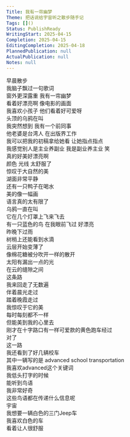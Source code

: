 ```yaml
---
Title: 我有一帘幽梦
Theme: 把话说给宇宙听之散步随手记
Tags: []()
Status: PublishReady
WritingStart: 2025-04-15
Completion: 2025-04-15
EditingCompletion: 2025-04-18
PlannedPublication: null
ActualPublication: null
Notes: null
---    
```

早晨散步  
我脑子飘过一句歌词  
窗外更深露重 我有一帘幽梦    
看着好漂亮啊 像电影的画面    
我喜欢小孩子 他们看着好可爱呀  
    头顶的乌鸦在叫    
我突然想到 我有一个前同事  
    他老婆是台湾人 在出版界工作  
   我可以把我的初稿拿给她看 让她指点指点    
我感觉别人是主业养副业 我是副业养主业 笑    
真的好美好漂亮啊  
    颜色 光线 太舒服了    
惊叹于大自然的美    
湖面非常平静  
    还有一只鸭子在喝水    
美的像一幅画  
    语言真的太有限了    
乌鸦一直在叫  
    它在几个灯罩上飞来飞去    
有一只蓝色的鸟 在我眼前飞过 好漂亮    
昨晚下过雨  
树梢上还能看到水滴    
云层开始变薄了  
像棉花糖被分吹开一样的散开    
太阳有漏出一点的光  
在云的缝隙之间    
这条路  
我来回走了无数遍  
伴着晨光走过  
踏着晚霞走过    
我惊叹于它的美    
每时每刻都不一样  
但能美到我的心里去    
刚才在十字路口有一样可爱款的黄色跑车经过  
对了  
这一路  
我还看到了好几辆校车  
其中一辆写的是 advanced school transportation  
我喜欢advanced这个关键词    
我低头打字的时候  
能听到鸟语    
我非常好奇  
这些鸟语都在传递什么信息呢    
宇宙  
我想要一辆白色的三门Jeep车  
我喜欢白色的车  
看着让人很舒服    


